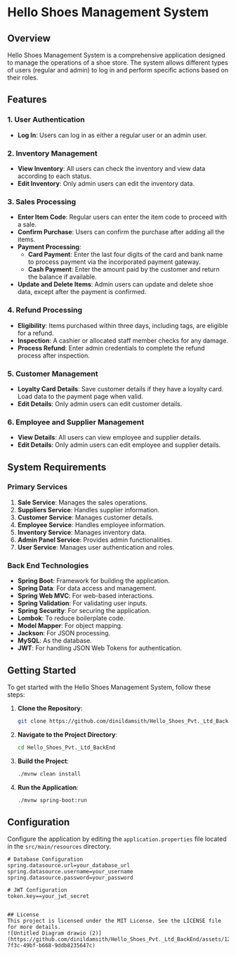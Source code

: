 # Hello Shoes Management System

## Overview

Hello Shoes Management System is a comprehensive application designed to manage the operations of a shoe store. The system allows different types of users (regular and admin) to log in and perform specific actions based on their roles.

## Features

### 1. User Authentication
- **Log In**: Users can log in as either a regular user or an admin user.

### 2. Inventory Management
- **View Inventory**: All users can check the inventory and view data according to each status.
- **Edit Inventory**: Only admin users can edit the inventory data.

### 3. Sales Processing
- **Enter Item Code**: Regular users can enter the item code to proceed with a sale.
- **Confirm Purchase**: Users can confirm the purchase after adding all the items.
- **Payment Processing**:
    - **Card Payment**: Enter the last four digits of the card and bank name to process payment via the incorporated payment gateway.
    - **Cash Payment**: Enter the amount paid by the customer and return the balance if available.
- **Update and Delete Items**: Admin users can update and delete shoe data, except after the payment is confirmed.

### 4. Refund Processing
- **Eligibility**: Items purchased within three days, including tags, are eligible for a refund.
- **Inspection**: A cashier or allocated staff member checks for any damage.
- **Process Refund**: Enter admin credentials to complete the refund process after inspection.

### 5. Customer Management
- **Loyalty Card Details**: Save customer details if they have a loyalty card. Load data to the payment page when valid.
- **Edit Details**: Only admin users can edit customer details.

### 6. Employee and Supplier Management
- **View Details**: All users can view employee and supplier details.
- **Edit Details**: Only admin users can edit employee and supplier details.

## System Requirements

### Primary Services
1. **Sale Service**: Manages the sales operations.
2. **Suppliers Service**: Handles supplier information.
3. **Customer Service**: Manages customer details.
4. **Employee Service**: Handles employee information.
5. **Inventory Service**: Manages inventory data.
6. **Admin Panel Service**: Provides admin functionalities.
7. **User Service**: Manages user authentication and roles.

### Back End Technologies
- **Spring Boot**: Framework for building the application.
- **Spring Data**: For data access and management.
- **Spring Web MVC**: For web-based interactions.
- **Spring Validation**: For validating user inputs.
- **Spring Security**: For securing the application.
- **Lombok**: To reduce boilerplate code.
- **Model Mapper**: For object mapping.
- **Jackson**: For JSON processing.
- **MySQL**: As the database.
- **JWT**: For handling JSON Web Tokens for authentication.

## Getting Started

To get started with the Hello Shoes Management System, follow these steps:

1. **Clone the Repository**:
    ```sh
    git clone https://github.com/dinildamsith/Hello_Shoes_Pvt._Ltd_BackEnd.git
    ```

2. **Navigate to the Project Directory**:
    ```sh
    cd Hello_Shoes_Pvt._Ltd_BackEnd
    ```

3. **Build the Project**:
    ```sh
    ./mvnw clean install
    ```

4. **Run the Application**:
    ```sh
    ./mvnw spring-boot:run
    ```

## Configuration

Configure the application by editing the `application.properties` file located in the `src/main/resources` directory.

```properties
# Database Configuration
spring.datasource.url=your_database_url
spring.datasource.username=your_username
spring.datasource.password=your_password

# JWT Configuration
token.key==your_jwt_secret


## License
This project is licensed under the MIT License. See the LICENSE file for more details.
![Untitled Diagram drawio (2)](https://github.com/dinildamsith/Hello_Shoes_Pvt._Ltd_BackEnd/assets/123526874/5996f5e9-7f3c-49bf-b668-9ddb8235647c)
